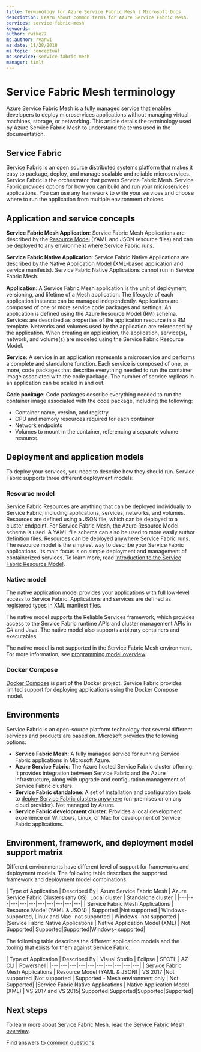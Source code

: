 ```yaml
---
title: Terminology for Azure Service Fabric Mesh | Microsoft Docs
description: Learn about common terms for Azure Service Fabric Mesh.
services: service-fabric-mesh
keywords:  
author: rwike77
ms.author: ryanwi
ms.date: 11/28/2018
ms.topic: conceptual
ms.service: service-fabric-mesh
manager: timlt 
---
```

# Service Fabric Mesh terminology

Azure Service Fabric Mesh is a fully managed service that enables developers to deploy microservices applications without managing virtual machines, storage, or networking. This article details the terminology used by Azure Service Fabric Mesh to understand the terms used in the documentation.

## Service Fabric

[Service Fabric](/azure/service-fabric/) is an open source distributed systems platform that makes it easy to package, deploy, and manage scalable and reliable microservices. Service Fabric is the orchestrator that powers Service Fabric Mesh. Service Fabric provides options for how you can build and run your microservices applications. You can use any framework to write your services and choose where to run the application from multiple environment choices.

## Application and service concepts

**Service Fabric Mesh Application**: Service Fabric Mesh Applications are described by the [Resource Model](/azure/service-fabric-mesh/service-fabric-mesh-service-fabric-resources) (YAML and JSON resource files) and can be deployed to any environment where Service Fabric runs.

**Service Fabric Native Application**: Service Fabric Native Applications are described by the [Native Application Model](/azure/service-fabric/service-fabric-application-model) (XML-based application and service manifests).  Service Fabric Native Applications cannot run in Service Fabric Mesh.

**Application**: A Service Fabric Mesh application is the unit of deployment, versioning, and lifetime of a Mesh application. The lifecycle of each application instance can be managed independently.  Applications are composed of one or more service code packages and settings. An application is defined using the Azure Resource Model (RM) schema.  Services are described as properties of the application resource in a RM template.  Networks and volumes used by the application are referenced by the application.  When creating an application, the application, service(s), network, and volume(s) are modeled using the Service Fabric Resource Model.

**Service**: A service in an application represents a microservice and performs a complete and standalone function. Each service is composed of one, or more, code packages that describe everything needed to run the container image associated with the code package.  The number of service replicas in an application can be scaled in and out.

**Code package**: Code packages describe everything needed to run the container image associated with the code package, including the following:

* Container name, version, and registry
* CPU and memory resources required for each container
* Network endpoints
* Volumes to mount in the container, referencing a separate volume resource.

## Deployment and application models 

To deploy your services, you need to describe how they should run. Service Fabric supports three different deployment models:

### Resource model
Service Fabric Resources are anything that can be deployed individually to Service Fabric; including applications, services, networks, and volumes. Resources are defined using a JSON file, which can be deployed to a cluster endpoint.  For Service Fabric Mesh, the Azure Resource Model schema is used. A YAML file schema can also be used to more easily author definition files. Resources can be deployed anywhere Service Fabric runs. The resource model is the simplest way to describe your Service Fabric applications. Its main focus is on simple deployment and management of containerized services. To learn more, read [Introduction to the Service Fabric Resource Model](/azure/service-fabric-mesh/service-fabric-mesh-service-fabric-resources).

### Native model
The native application model provides your applications with full low-level access to Service Fabric. Applications and services are defined as registered types in XML manifest files.

The native model supports the Reliable Services framework, which provides access to the Service Fabric runtime APIs and cluster management APIs in C# and Java. The native model also supports arbitrary containers and executables.

The native model is not supported in the Service Fabric Mesh environment.  For more information, see [programming model overview](/azure/service-fabric/service-fabric-choose-framework).

### Docker Compose 
[Docker Compose](https://docs.docker.com/compose/) is part of the Docker project. Service Fabric provides limited support for deploying applications using the Docker Compose model.

## Environments

Service Fabric is an open-source platform technology that several different services and products are based on. Microsoft provides the following options:

 - **Service Fabric Mesh**: A fully managed service for running Service Fabric applications in Microsoft Azure.
 - **Azure Service Fabric**: The Azure hosted Service Fabric cluster offering. It provides integration between Service Fabric and the Azure infrastructure, along with upgrade and configuration management of Service Fabric clusters.
 - **Service Fabric standalone**: A set of installation and configuration tools to [deploy Service Fabric clusters anywhere](/azure/service-fabric/service-fabric-deploy-anywhere) (on-premises or on any cloud provider). Not managed by Azure.
 - **Service Fabric development cluster**: Provides a local development experience on Windows, Linux, or Mac for development of Service Fabric applications.

## Environment, framework, and deployment model support matrix
Different environments have different level of support for frameworks and deployment models. The following table describes the supported framework and deployment model combinations.

| Type of Application | Described By | Azure Service Fabric Mesh | Azure Service Fabric Clusters (any OS)| Local cluster | Standalone cluster |
|---|---|---|---|---|---|---|---|---|---|
| Service Fabric Mesh Applications | Resource Model (YAML & JSON) | Supported |Not supported | Windows- supported, Linux and Mac- not supported | Windows- not supported |
|Service Fabric Native Applications | Native Application Model (XML) | Not Supported| Supported|Supported|Windows- supported|

The following table describes the different application models and the tooling that exists for them against Service Fabric.

| Type of Application | Described By | Visual Studio | Eclipse | SFCTL | AZ CLI | Powershell|
|---|---|---|---|---|---|---|---|---|---|
| Service Fabric Mesh Applications | Resource Model (YAML & JSON) | VS 2017 |Not supported |Not supported | Supported - Mesh environment only | Not Supported|
|Service Fabric Native Applications | Native Application Model (XML) | VS 2017 and VS 2015| Supported|Supported|Supported|Supported|

## Next steps

To learn more about Service Fabric Mesh, read the [Service Fabric Mesh overview](service-fabric-mesh-overview.md).

Find answers to [common questions](service-fabric-mesh-faq.md).
